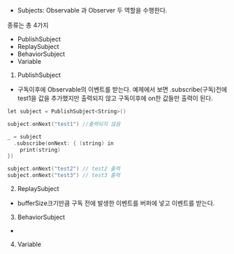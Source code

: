 - Subjects: Observable 과 Observer 두 역할을 수행한다.

종류는 총 4가지
- PublishSubject
- ReplaySubject
- BehaviorSubject
- Variable

1. PublishSubject
- 구독이후에 Observable의 이벤트를 받는다. 예제에서 보면 .subscribe(구독)전에 test1을 값을 추가했지만 출력되지 않고 구독이후에
on한 값들만 출력이 된다.

```c
let subject = PublishSubject<String>()

subject.onNext("test1") //출력되지 않음

_ = subject
  .subscribe(onNext: { (string) in
    print(string)
})

subject.onNext("test2") // test2 출력
subject.onNext("test3") // test3 출력

```
2. ReplaySubject
- bufferSize크기만큼 구독 전에 발생한 이벤트를 버퍼에 넣고 이벤트를 받는다.

3. BehaviorSubject
- 

4. Variable
